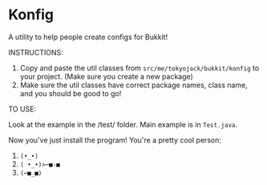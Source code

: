 # Konfig
A utility to help people create configs for Bukkit!

INSTRUCTIONS:
1. Copy and paste the util classes from ```src/me/tokyojack/bukkit/konfig``` to your project. (Make sure you create a new package)
2. Make sure the util classes have correct package names, class name, and you should be good to go!

TO USE:

Look at the example in the /test/ folder. Main example is in  ```Test.java```.

Now you've just install the program! You're a pretty cool person:
1. ```(•_•)```
2. ```( •_•)>⌐■-■```
3. ```(⌐■_■)```

